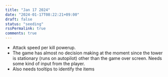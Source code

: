 ```yaml
---
title: "Jan 17 2024"
date: "2024-01-17T08:22:21+09:00"
draft: false
status: "seeding"
rssPermalink: true
comments: true
---
```


- Attack speed per kill powerup.
- The game has almost no decision making at the moment since the tower is stationary (runs on autopilot) other than the game over screen. Needs some kind of input from the player.
- Also needs tooltips to identify the items